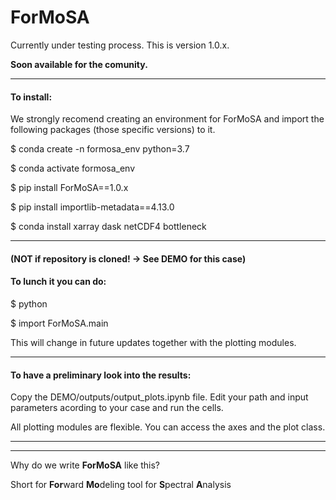# ForMoSA

Currently under testing process. This is version 1.0.x. 

**Soon available for the comunity.**

***
#### **To install:**

We strongly recomend creating an environment for ForMoSA and import the following packages (those specific versions) to it. 

$ conda create -n formosa_env python=3.7

$ conda activate formosa_env

$ pip install ForMoSA==1.0.x

$ pip install importlib-metadata==4.13.0

$ conda install xarray dask netCDF4 bottleneck


***
#### (NOT if repository is cloned! -> See DEMO for this case) 
#### **To lunch it you can do:**

$ python

$ import ForMoSA.main

This will change in future updates together with the plotting modules.


***
#### **To have a preliminary look into the results:**

Copy the DEMO/outputs/output_plots.ipynb file.
Edit your path and input parameters acording to your case and run the cells.

All plotting modules are flexible. You can access the axes and the plot class. 


***
***

Why do we write **ForMoSA** like this? 

Short for **For**ward **Mo**deling tool for **S**pectral **A**nalysis


